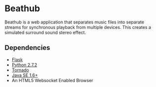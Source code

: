 # Beathub
Beathub is a web application that separates music files into separate streams for synchronous playback from multiple devices. This creates a simulated surround sound stereo effect.

## Dependencies

- [Flask](http://flask.pocoo.org/)
- [Python 2.7.2](https://www.python.org/download/releases/2.7/)
- [Tornado](http://www.tornadoweb.org/en/stable/)
- [Java SE 1.6+](https://java.com/en/download/index.jsp)
- An HTML5 Websocket Enabled Browser
